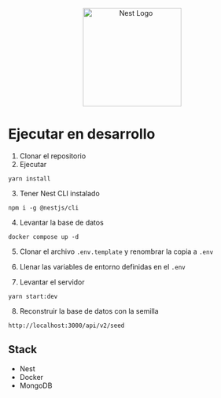 <p align="center">
  <a href="http://nestjs.com/" target="blank"><img src="https://nestjs.com/img/logo-small.svg" width="200" alt="Nest Logo" /></a>
</p>

# Ejecutar en desarrollo

1. Clonar el repositorio
2. Ejecutar
```
yarn install
```
3. Tener Nest CLI instalado
```
npm i -g @nestjs/cli
```

4. Levantar la base de datos
```
docker compose up -d
```
5. Clonar el archivo ```.env.template``` y renombrar la copia a ```.env```

6. Llenar las variables de entorno definidas en el ```.env```


7. Levantar el servidor
```
yarn start:dev
```

8. Reconstruir la base de datos con la semilla
```
http://localhost:3000/api/v2/seed
```

## Stack
* Nest
* Docker
* MongoDB